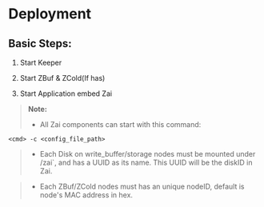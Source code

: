 Deployment
===

## Basic Steps:

1. Start Keeper

2. Start ZBuf & ZCold(If has)

3. Start Application embed Zai

> **Note:**
>
> - All Zai components can start with this command:
  
    <cmd> -c <config_file_path>

> - Each Disk on write_buffer/storage nodes must be mounted under /zai`, and has a UUID as its name.
    This UUID will be the diskID in Zai.

> - Each ZBuf/ZCold nodes must has an unique nodeID, default is node's MAC address in hex.
        

